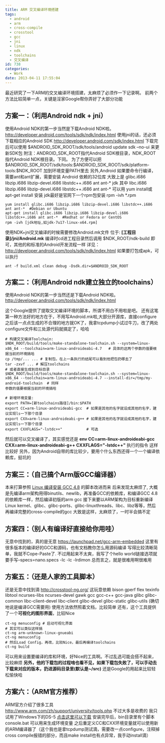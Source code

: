 ```yaml
---
title: ARM 交叉编译环境搭建
tags:
  - android
  - arm
  - cross-compile
  - crosstool
  - gcc
  - jni
  - linux
  - ndk
  - toolchains
  - 交叉编译
id: 738
categories:
  - Work
date: 2013-04-11 17:55:04
---
```


最近研究了一下ARM的交叉编译环境搭建，太麻烦了必须作一下记录啊。
前两个方法比较简单一点，关键是淫家Google帮你弄好了大部分功能

## 方案一：（利用Android ndk + jni）
使用Android NDK的第一步当然是下载Android NDK啦。
http://developer.android.com/tools/sdk/ndk/index.html
使用jni的话，还必须下载相应的Android SDK
http://developer.android.com/sdk/index.html
下载完后可以使用 \$ANDROID_SDK_ROOT/sdk/tools/android update sdk –no-ui 来更新SDK包
附注：ANDROID_SDK_ROOT指代Android SDK根目录，NDK_ROOT指代Android NDK根目录。下同。
     为了方便可以把\$ANDROID_SDK_ROOT/sdk/tools:\$ANDROID_SDK_ROOT/sdk/platform-tools:\$NDK_ROOT 加到环境变量PATH里去
另外,Android 如果要命令行编译，需要ant和ant扩展，需要安装 Android 依赖的32位库
大致上是 glibc.i686 libzip.i686 libzip-devel.i686 libstdc++.i686 ant ant-* jdk
其中 libc.i686 libzip.i686 libzip-devel.i686 libstdc++.i686 ant ant-* 可以用 yum install或apt-get install 安装
jdk最好是官网下一个rpm包安装  rpm -ivh *.rpm

```
yum install glibc.i686 libzip.i686 libzip-devel.i686 libstdc++.i686 ant ant-*  #Debian or Ubuntu
apt-get install glibc.i686 libzip.i686 libzip-devel.i686 libstdc++.i686 ant ant-*  #Redhat or Fedora or CentOS
rpm -ivh [jdk地址,如jdk-7u17-linux-x64.rpm]
```

使用NDK+jni交叉编译的时候需要修改Android.mk文件
位于:
**[工程目录]/jni/Android.mk**
编译时cd进工程目录然后调用 \$NDK_ROOT/ndk-build 即可，其他的和标准的Android开发流程一样
详见：http://developer.android.com/tools/sdk/ndk/index.html
如果要打包成apk，可以执行 
```
​ant -f build.xml clean debug -Dsdk.dir=$ANDROID_SDK_ROOT
```

## 方案二：（利用Android ndk建立独立的toolchains）
使用Android NDK的第一步当然还是下载Android NDK啦。
http://developer.android.com/tools/sdk/ndk/index.html

​这个Google提供了提取交叉编译环境的脚本，所谓不用白不用啦是吧。
还有这笔第一种方法好的地方在于，不用写Android.mk啦,大部分开源库，直接configure之后该一点点生成的不合理的地方就OK了，我拿tcpdump小试过牛刀，改了两处configure文件和三处源代码就搞定了，哈哈

```
# 构建交叉编译Toolchain:
$NDK_ROOT/build/tools/make-standalone-toolchain.sh --system=linux-x86_64 --toolchain=arm-linux-androideabi-4.7   # 具体的这两个参数的值要根据当前的环境搞哈
cp /tmp/... ... # 复制包，在上一条执行的结尾可以看到他把包扔哪去了
tar -zxvf ... # 解压toolchains
# 或者直接生成到目标目录
$NDK_ROOT/build/tools/make-standalone-toolchain.sh --system=linux-x86_64 --toolchain=arm-linux-androideabi-4.7 --install-dir=/tmp/my-android-toolchain  # 同样
参数的值要根据当前的环境搞哈

# 新增环境变量:
export PATH=[新toolchains路径]/bin:$PATH
export CC=arm-linux-androideabi-gcc  # 如果是其他的名字就设成其他的名字，建议实现ls一下那个目录
export CXX=arm-linux-androideabi-g++ # 如果是其他的名字就设成其他的名字，建议实现ls一下那个目录
export CXXFLAGS="-lstdc++"           # 可选
```

然后就可以交叉编译了，其实感觉还是 **env CC=arm-linux-androideabi-gcc CXX=arm-linux-androideabi-g++ CXXFLAGS="-lstdc++"** 执行的指令 这样比较好
另外，因为Android自带的库比较少，要用个什么东西还得一个一个编译依赖库，挺坑的

## 方案三：（自己搞个Arm版GCC编译器）
本来打算参照 [Linux 编译安装 GCC 4.8](https://www.owent.net/2013/730.html) 的脚本改进而来
后来发现太麻烦了, 大概是先编译arm架构用得binutils、newlib，再准备GCC的依赖库，和编译GCC 4.8的依赖库一样，然后编译初版的arm gcc
接下来要以ARM架构为目标重新编译Linux kernel、glibc、glibc-ports、glibc-linuxthreads、libc、libz等等，然后再编译完整的cross-compile的gcc
大致是这样，太麻烦了，一时半会搞不定

## 方案四：（别人有编译好直接给你用哇）
无意中找到的，真的是无意 https://launchpad.net/gcc-arm-embedded
这里有很多版本的编译好的GCC和源码，也有文档教你怎么用源码编译
写得比较清晰简单，我就不Cope-Paste了.
不过用起来不太爽，我写了个hello world链接选项就要手写–specs=nano.specs -lc -lc -lrdimon
总而言之，就是很难用啊很难用

## 方案五：（还是人家的工具脚本）

还是无意中找到滴 http://crosstool-ng.org/
这玩意依赖 bison gperf flex texinfo libtool ncurses-libs ncurses-devel gawk gcc gcc-c++ gcc-java glibc glibc-common libc-client-devel libc-client glibc-devel glibc-static glibc-utils (确切地说是编译GCC需要用)
使用方法依然照着文档，比较简单
还有，这个工具提供了一个**可视化的图形界面**，比较Nice 

```
ct-ng menuconfig # 启动可视化界面
# 其实可以类似这样搞
ct-ng arm-unknown-linux-gnueabi
ct-ng menuconfig
# 然后Load Config，再改，比较Nice，最后再编译toolchains
ct-ng build
```

可以用来设置要编译的库和环境，好Nice的工具啊。不过乱选可能会搭不起来，比较麻烦
**另外，他的下载包的过程啥也看不见，如果下载包失败了，可以手动去下载来对应的版本，扔进源码目录里(默认是~/src)**
还是Google的用起来比较轻松愉快哈 

## 方案六：（ARM官方推荐）
ARM官方介绍了很多工具 http://www.arm.com/zh/support/university/tools.php
不过大多是收费的
我只试用了Windows下的DS-5 [点击这里可以下载](http://www.arm.com/zh/products/tools/software-tools/ds-5/ds-5-downloads.php)
安装完毕后，bin目录里有个脚本 console.bat 可以用来生成环境变量
之后重定义CC和CXX环境变量就可以使用新的ARM编译器了（这个我也是拿tcpdump测试滴，需要改一点configure，注释掉cross compile报错的部分，而且make install也有点异常，我手动install滴） 